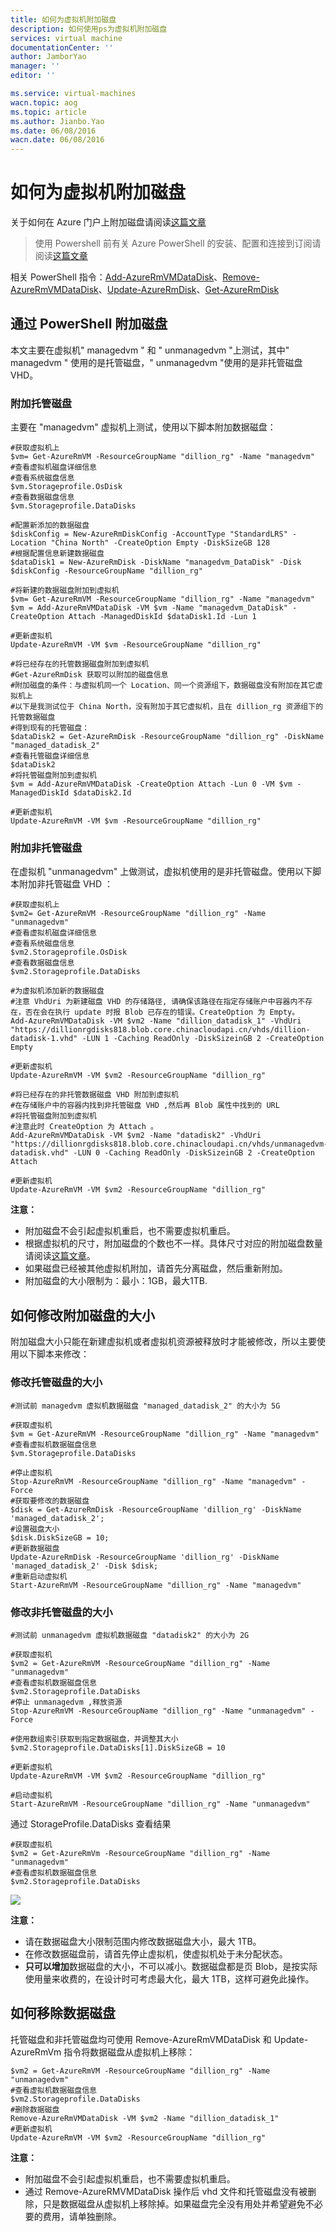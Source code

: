 ```yaml
---
title: 如何为虚拟机附加磁盘
description: 如何使用ps为虚拟机附加磁盘
services: virtual machine
documentationCenter: ''
author: JamborYao
manager: ''
editor: ''

ms.service: virtual-machines
wacn.topic: aog
ms.topic: article
ms.author: Jianbo.Yao
ms.date: 06/08/2016
wacn.date: 06/08/2016
---
```


# 如何为虚拟机附加磁盘

关于如何在 Azure 门户上附加磁盘请阅读[这篇文章](https://docs.azure.cn/virtual-machines/windows/attach-managed-disk-portal)

>使用 Powershell 前有关 Azure PowerShell 的安装、配置和连接到订阅请阅读[这篇文章](/powershell-install-configure)

相关 PowerShell 指令：[Add-AzureRmVMDataDisk](https://docs.microsoft.com/powershell/module/azurerm.compute/add-azurermvmdatadisk?view=azurermps-5.1.1)、[Remove-AzureRmVMDataDisk](https://docs.microsoft.com/powershell/module/azurerm.compute/remove-azurermvmdatadisk?view=azurermps-5.1.1)、[Update-AzureRmDisk](https://docs.microsoft.com/powershell/module/azurerm.compute/update-azurermdisk?view=azurermps-5.1.1)、[Get-AzureRmDisk](https://docs.microsoft.com/powershell/module/azurerm.compute/get-azurermdisk?view=azurermps-5.1.1)

## 通过 PowerShell 附加磁盘

本文主要在虚拟机" managedvm " 和 " unmanagedvm "上测试，其中" managedvm " 使用的是托管磁盘，" unmanagedvm "使用的是非托管磁盘 VHD。

### 附加托管磁盘

主要在 "managedvm" 虚拟机上测试，使用以下脚本附加数据磁盘：

```
#获取虚拟机上
$vm= Get-AzureRmVM -ResourceGroupName "dillion_rg" -Name "managedvm"
#查看虚拟机磁盘详细信息
#查看系统磁盘信息
$vm.Storageprofile.OsDisk
#查看数据磁盘信息
$vm.Storageprofile.DataDisks

#配置新添加的数据磁盘
$diskConfig = New-AzureRmDiskConfig -AccountType "StandardLRS" -Location "China North" -CreateOption Empty -DiskSizeGB 128
#根据配置信息新建数据磁盘
$dataDisk1 = New-AzureRmDisk -DiskName "managedvm_DataDisk" -Disk $diskConfig -ResourceGroupName "dillion_rg"

#将新建的数据磁盘附加到虚拟机
$vm= Get-AzureRmVM -ResourceGroupName "dillion_rg" -Name "managedvm"
$vm = Add-AzureRmVMDataDisk -VM $vm -Name "managedvm_DataDisk" -CreateOption Attach -ManagedDiskId $dataDisk1.Id -Lun 1

#更新虚拟机
Update-AzureRmVM -VM $vm -ResourceGroupName "dillion_rg"

#将已经存在的托管数据磁盘附加到虚拟机
#Get-AzureRmDisk 获取可以附加的磁盘信息
#附加磁盘的条件：与虚拟机同一个 Location、同一个资源组下，数据磁盘没有附加在其它虚拟机上
#以下是我测试位于 China North，没有附加于其它虚拟机，且在 dillion_rg 资源组下的托管数据磁盘
#得到现有的托管磁盘：
$dataDisk2 = Get-AzureRmDisk -ResourceGroupName "dillion_rg" -DiskName "managed_datadisk_2"
#查看托管磁盘详细信息
$dataDisk2
#将托管磁盘附加到虚拟机
$vm = Add-AzureRmVMDataDisk -CreateOption Attach -Lun 0 -VM $vm -ManagedDiskId $dataDisk2.Id

#更新虚拟机
Update-AzureRmVM -VM $vm -ResourceGroupName "dillion_rg"
```
### 附加非托管磁盘

在虚拟机 "unmanagedvm" 上做测试，虚拟机使用的是非托管磁盘。使用以下脚本附加非托管磁盘 VHD ：

```
#获取虚拟机上
$vm2= Get-AzureRmVM -ResourceGroupName "dillion_rg" -Name "unmanagedvm"
#查看虚拟机磁盘详细信息
#查看系统磁盘信息
$vm2.Storageprofile.OsDisk
#查看数据磁盘信息
$vm2.Storageprofile.DataDisks

#为虚拟机添加新的数据磁盘
#注意 VhdUri 为新建磁盘 VHD 的存储路径, 请确保该路径在指定存储账户中容器内不存在，否在会在执行 update 时报 Blob 已存在的错误。CreateOption 为 Empty。
Add-AzureRmVMDataDisk -VM $vm2 -Name "dillion_datadisk_1" -VhdUri "https://dillionrgdisks818.blob.core.chinacloudapi.cn/vhds/dillion-datadisk-1.vhd" -LUN 1 -Caching ReadOnly -DiskSizeinGB 2 -CreateOption Empty

#更新虚拟机
Update-AzureRmVM -VM $vm2 -ResourceGroupName "dillion_rg"

#将已经存在的非托管数据磁盘 VHD 附加到虚拟机
#在存储账户中的容器内找到非托管磁盘 VHD ,然后再 Blob 属性中找到的 URL
#将托管磁盘附加到虚拟机
#注意此时 CreateOption 为 Attach 。
Add-AzureRmVMDataDisk -VM $vm2 -Name "datadisk2" -VhdUri "https://dillionrgdisks818.blob.core.chinacloudapi.cn/vhds/unmanagedvm-datadisk.vhd" -LUN 0 -Caching ReadOnly -DiskSizeinGB 2 -CreateOption Attach

#更新虚拟机
Update-AzureRmVM -VM $vm2 -ResourceGroupName "dillion_rg"
```

**注意：**

- 附加磁盘不会引起虚拟机重启，也不需要虚拟机重启。
- 根据虚拟机的尺寸，附加磁盘的个数也不一样。具体尺寸对应的附加磁盘数量请阅读[这篇文章](/virtual-machines/virtual-machines-windows-sizes)。
- 如果磁盘已经被其他虚拟机附加，请首先分离磁盘，然后重新附加。
- 附加磁盘的大小限制为：最小：1GB，最大1TB.

## 如何修改附加磁盘的大小

附加磁盘大小只能在新建虚拟机或者虚拟机资源被释放时才能被修改，所以主要使用以下脚本来修改：

### 修改托管磁盘的大小

```
#测试前 managedvm 虚拟机数据磁盘 "managed_datadisk_2" 的大小为 5G

#获取虚拟机
$vm = Get-AzureRmVM -ResourceGroupName "dillion_rg" -Name "managedvm"
#查看虚拟机数据磁盘信息
$vm.Storageprofile.DataDisks

#停止虚拟机
Stop-AzureRmVM -ResourceGroupName "dillion_rg" -Name "managedvm" -Force
#获取要修改的数据磁盘
$disk = Get-AzureRmDisk -ResourceGroupName 'dillion_rg' -DiskName 'managed_datadisk_2';
#设置磁盘大小
$disk.DiskSizeGB = 10;
#更新数据磁盘
Update-AzureRmDisk -ResourceGroupName 'dillion_rg' -DiskName 'managed_datadisk_2' -Disk $disk;
#重新启动虚拟机
Start-AzureRmVM -ResourceGroupName "dillion_rg" -Name "managedvm"
```

### 修改非托管磁盘的大小

```
#测试前 unmanagedvm 虚拟机数据磁盘 "datadisk2" 的大小为 2G

#获取虚拟机
$vm2 = Get-AzureRmVM -ResourceGroupName "dillion_rg" -Name "unmanagedvm"
#查看虚拟机数据磁盘信息
$vm2.Storageprofile.DataDisks
#停止 unmanagedvm ,释放资源
Stop-AzureRmVM -ResourceGroupName "dillion_rg" -Name "unmanagedvm" -Force

#使用数组索引获取到指定数据磁盘，并调整其大小
$vm2.Storageprofile.DataDisks[1].DiskSizeGB = 10

#更新虚拟机
Update-AzureRmVM -VM $vm2 -ResourceGroupName "dillion_rg"

#启动虚拟机
Start-AzureRmVM -ResourceGroupName "dillion_rg" -Name "unmanagedvm"
```

通过 StorageProfile.DataDisks 查看结果

```
#获取虚拟机
$vm2 = Get-AzureRmVm -ResourceGroupName "dillion_rg" -Name "unmanagedvm"
#查看虚拟机数据磁盘信息
$vm2.Storageprofile.DataDisks	
```

![](./media/aog-virtual-machines-attach-vhd/resize_disk.PNG)	

**注意：**

- 请在数据磁盘大小限制范围内修改数据磁盘大小，最大 1TB。
- 在修改数据磁盘前，请首先停止虚拟机，使虚拟机处于未分配状态。
- **只可以增加**数据磁盘的大小，不可以减小。数据磁盘都是页 Blob，是按实际使用量来收费的，在设计时可考虑最大化，最大 1TB，这样可避免此操作。

## 如何移除数据磁盘

托管磁盘和非托管磁盘均可使用 Remove-AzureRmVMDataDisk 和 Update-AzureRmVm 指令将数据磁盘从虚拟机上移除：

```
$vm2 = Get-AzureRmVM -ResourceGroupName "dillion_rg" -Name "unmanagedvm"
#查看虚拟机数据磁盘信息
$vm2.Storageprofile.DataDisks
#删除数据磁盘
Remove-AzureRmVMDataDisk -VM $vm2 -Name "dillion_datadisk_1"
#更新虚拟机
Update-AzureRmVM -VM $vm2 -ResourceGroupName "dillion_rg"
```

**注意：**

- 附加磁盘不会引起虚拟机重启，也不需要虚拟机重启。
- 通过 Remove-AzureRMVMDataDisk 操作后 vhd 文件和托管磁盘没有被删除，只是数据磁盘从虚拟机上移除掉。如果磁盘完全没有用处并希望避免不必要的费用，请单独删除。